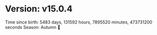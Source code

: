 # Version: v15.0.4
Time since birth: 5483 days, 131592 hours, 7895520 minutes, 473731200 seconds
Season: Autumn 🍁
